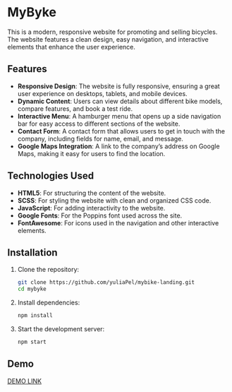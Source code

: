 # MyByke

This is a modern, responsive website for promoting and selling bicycles. The website features a clean design, easy navigation, and interactive elements that enhance the user experience.

## Features

- **Responsive Design**: The website is fully responsive, ensuring a great user experience on desktops, tablets, and mobile devices.
- **Dynamic Content**: Users can view details about different bike models, compare features, and book a test ride.
- **Interactive Menu**: A hamburger menu that opens up a side navigation bar for easy access to different sections of the website.
- **Contact Form**: A contact form that allows users to get in touch with the company, including fields for name, email, and message.
- **Google Maps Integration**: A link to the company’s address on Google Maps, making it easy for users to find the location.

## Technologies Used

- **HTML5**: For structuring the content of the website.
- **SCSS**: For styling the website with clean and organized CSS code.
- **JavaScript**: For adding interactivity to the website.
- **Google Fonts**: For the Poppins font used across the site.
- **FontAwesome**: For icons used in the navigation and other interactive elements.

## Installation

1. Clone the repository:
    ```bash
    git clone https://github.com/yuliaPel/mybike-landing.git
    cd mybyke
    ```
2. Install dependencies:
    ```bash
    npm install
    ```
3. Start the development server:
    ```bash
    npm start
    ```

## Demo
[DEMO LINK]( https://yuliapel.github.io/mybike-landing/)
